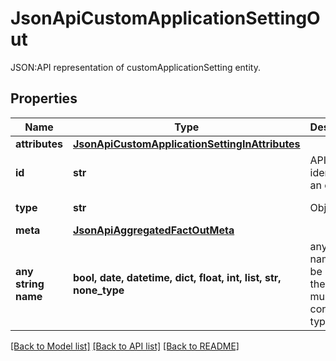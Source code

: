 # JsonApiCustomApplicationSettingOut

JSON:API representation of customApplicationSetting entity.

## Properties
Name | Type | Description | Notes
------------ | ------------- | ------------- | -------------
**attributes** | [**JsonApiCustomApplicationSettingInAttributes**](JsonApiCustomApplicationSettingInAttributes.md) |  | 
**id** | **str** | API identifier of an object | 
**type** | **str** | Object type | defaults to "customApplicationSetting"
**meta** | [**JsonApiAggregatedFactOutMeta**](JsonApiAggregatedFactOutMeta.md) |  | [optional] 
**any string name** | **bool, date, datetime, dict, float, int, list, str, none_type** | any string name can be used but the value must be the correct type | [optional]

[[Back to Model list]](../README.md#documentation-for-models) [[Back to API list]](../README.md#documentation-for-api-endpoints) [[Back to README]](../README.md)


